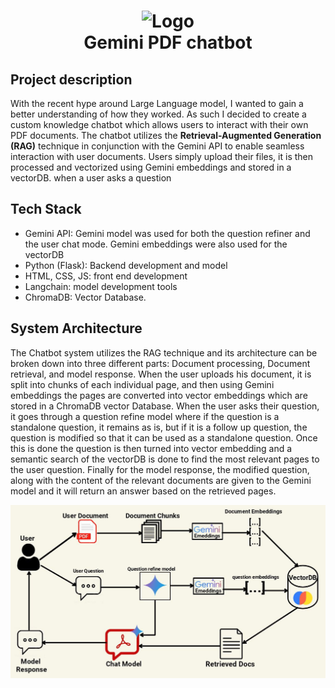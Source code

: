<h1><center><img src="../static/Gemini-CKCB-Logo.png" width="150" height="150" alt="Logo"></center>
<center>Gemini PDF chatbot</center></h1>

## Project description
With the recent hype around Large Language model, I wanted to gain a better understanding of how they worked. As such I decided to create a custom knowledge chatbot which allows users to interact with their own PDF documents. The chatbot utilizes the **Retrieval-Augmented Generation (RAG)** technique in conjunction with the Gemini API to enable seamless interaction with user documents. Users simply upload their files, it is then processed and vectorized using Gemini embeddings and stored in a vectorDB. when a user asks a question   

## Tech Stack
* Gemini API: Gemini model was used for both the question refiner and the user chat mode. Gemini embeddings were also used for the vectorDB
* Python (Flask): Backend development and model
* HTML, CSS, JS: front end development
* Langchain: model development tools
* ChromaDB: Vector Database.

## System Architecture
The Chatbot system utilizes the RAG technique and its architecture can be broken down into three different parts: Document processing, Document retrieval, and model response. When the user uploads his document, it is split into chunks of each individual page, and then using Gemini embeddings the pages are converted into vector embeddings which are stored in a ChromaDB vector Database. When the user asks their question, it goes through a question refine model where if the question is a standalone question, it remains as is, but if it is a follow up question, the question is modified so that it can be used as a standalone question. Once this is done the question is then turned into vector embedding and a semantic search of the vectorDB is done to find the most relevant pages to the user question. Finally for the model response, the modified question, along with the content of the relevant documents are given to the Gemini model and it will return an answer based on the retrieved pages. 

<center><img src="./static/System-Architecture.jpg"  alt="System Architecture"></center>
